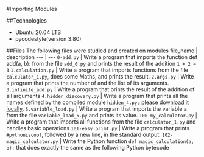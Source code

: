 #Importing Modules

##Technologies
* Ubuntu 20.04 LTS
* pycodestyle(version 3.80)

##Files
The following files were studied and created on modules 
file_name | description
--- | ---
`0-add.py` | Write a program that imports the function def add(a, b): from the file `add_0.py` and prints the result of the addition `1 + 2 = 3`
`1.calculation.py` | Write a program that imports functions from the file `calculator_1.py`, does some Maths, and prints the result.
`2.args.py` | Write a program that prints the number of and the list of its arguments.
`3.infinite_add.py` | Write a program that prints the result of the addition of all arguments
`4.hidden_discovery.py` | Write a program that prints all the names defined by the compiled module `hidden_4.pyc` [please download it locally](https://github.com/holbertonschool/0x02.py/raw/master/hidden_4.pyc).
`5.variable_load.py` | Write a program that imports the variable a from the file `variable_load_5.py` and prints its value.
`100-my_calculator.py` | Write a program that imports all functions from the file `calculator_1.py` and handles basic operations
`101-easy_primt.py` | Write a program that prints `#pythoniscool`, followed by a new line, in the standard output.
`102-magic_calculator.py` | Write the Python function `def magic_calculation(a, b):` that does exactly the same as the following Python bytecode
